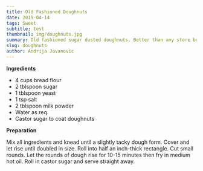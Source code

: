 ```yaml
---
title: Old Fashioned Doughnuts
date: 2019-04-14
tags: Sweet
subtitle: test
thumbnail: img/doughnuts.jpg
summary: Old fashioned sugar dusted doughnuts. Better than any store bought doughnuts.
slug: doughnuts
author: Andrija Jovanovic
---
```


__Ingredients__

+ 4 cups bread flour
+ 2 tblspoon sugar
+ 1 tblspoon yeast
+ 1 tsp salt
+ 2 tblspoon milk powder
+ Water as req.
+ Castor sugar to coat doughnuts

__Preparation__

Mix all ingredients and knead until a slightly tacky dough form. Cover and let rise until doubled in size. Roll into half an inch-thick rectangle. Cut small rounds. Let the rounds of dough rise for 10-15 minutes then fry in medium hot oil. Roll in castor sugar and serve straight away.
